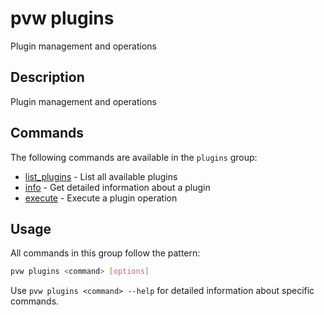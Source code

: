 # pvw plugins

Plugin management and operations

## Description

Plugin management and operations

## Commands

The following commands are available in the `plugins` group:

- [list_plugins](./list_plugins.md) - List all available plugins
- [info](./info.md) - Get detailed information about a plugin
- [execute](./execute.md) - Execute a plugin operation

## Usage

All commands in this group follow the pattern:

```bash
pvw plugins <command> [options]
```

Use `pvw plugins <command> --help` for detailed information about specific commands.
